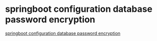 # springboot configuration database password encryption
[springboot configuration database password encryption](https://aiwithcloud.com/2022/09/15/springboot_configuration_database_password_encryption/)